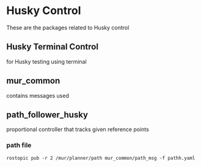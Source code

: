 # Husky  Control

These are the packages related to Husky control

## Husky Terminal Control
for Husky testing using terminal

## mur_common
contains messages used

## path_follower_husky
proportional controller that tracks given reference points
### path file
`rostopic pub -r 2 /mur/planner/path mur_common/path_msg -f pathh.yaml`


